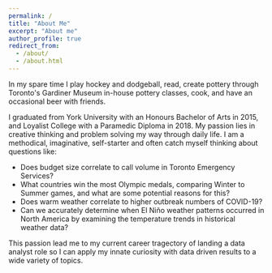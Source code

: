 ```yaml
---
permalink: /
title: "About Me"
excerpt: "About me"
author_profile: true
redirect_from: 
  - /about/
  - /about.html
---
```



In my spare time I play hockey and dodgeball, read, create pottery through Toronto's Gardiner Museum in-house pottery classes, cook, and have an occasional beer with friends. 

I graduated from York University with an Honours Bachelor of Arts in 2015, and Loyalist College with a Paramedic Diploma in 2018. My passion lies in creative thinking and problem solving my way through daily life. I am a methodical, imaginative, self-starter and often catch myself thinking about questions like: 
* Does budget size correlate to call volume in Toronto Emergency Services? 
* What countries win the most Olympic medals, comparing Winter to Summer games, and what are some potential reasons for this? 
* Does warm weather correlate to higher outbreak numbers of COVID-19? 
* Can we accurately determine when El Niño weather patterns occurred in North America by examining the temperature trends in historical weather data? 

This passion lead me to my current career tragectory of landing a data analyst role so I can apply my innate curiosity with data driven results to a wide variety of topics. 